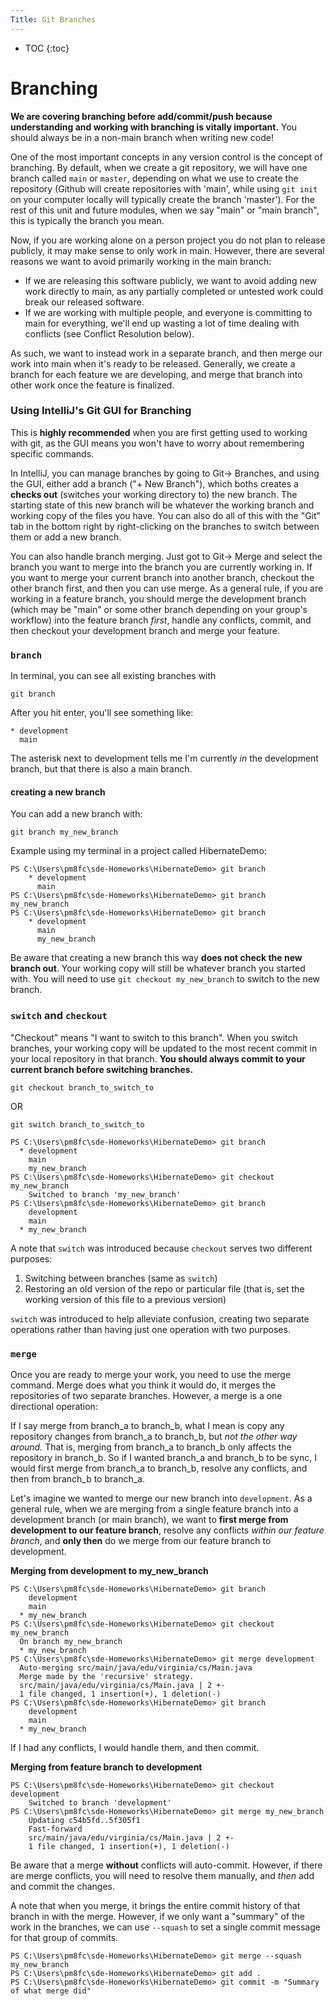 ```yaml
---
Title: Git Branches
---
```


* TOC
{:toc}

# Branching

**We are covering branching before add/commit/push because
understanding and working with branching is vitally important.**
You should always be in a non-main branch when writing new code!

One of the most important concepts in any version control is the
concept of branching. By default, when we create a git repository,
we will have one branch called `main` or `master`, depending on
what we use to create the repository (Github will create
repositories with 'main', while using `git init` on your computer
locally will typically create the branch 'master'). For the
rest of this unit and future modules, when we say "main" or "main branch",
this is typically the branch you mean.

Now, if you are working alone on a person project you do not plan
to release publicly, it may make sense to only work in main. However,
there are several reasons we want to avoid primarily working in the main
branch:

* If we are releasing this software publicly, we want to avoid
  adding new work directly to main, as any partially completed
  or untested work could break our released software.
* If we are working with multiple people, and everyone is
  committing to main for everything, we'll end up wasting a lot
  of time dealing with conflicts (see Conflict Resolution below).

As such, we want to instead work in a separate branch, and then
merge our work into main when it's ready to be released. Generally,
we create a branch for each feature we are developing, and merge
that branch into other work once the feature is finalized.

### Using IntelliJ's Git GUI for Branching

This is **highly recommended** when you are first getting used to
working with git, as the GUI means you won't have to worry
about remembering specific commands.

In IntelliJ, you can manage branches by going to Git-> Branches,
and using the GUI, either add a branch ("+ New Branch"), which
boths creates a **checks out** (switches your working directory to)
the new branch. The starting state of this new branch will be whatever
the working branch and working copy of the files you have. You can
also do all of this with the "Git" tab in the bottom right by
right-clicking on the branches to switch between them or add a new branch.

You can also handle branch merging. Just got to Git-> Merge and
select the branch you want to merge into the branch you are currently
working in. If you want to merge your current branch into another branch,
checkout the other branch first, and then you can use merge. As a general
rule, if you are working in a feature branch, you should merge the development
branch (which may be "main" or some other branch depending on your group's
workflow) into the feature branch *first*, handle any conflicts, commit, and
then checkout your development branch and merge your feature.

### ```branch```

In terminal, you can see all existing branches with

`git branch`

After you hit enter, you'll see something like:

```shell
* development
  main
```

The asterisk next to development tells me I'm currently *in*
the development branch, but that there is also a main
branch.

#### creating a new branch

You can add a new branch with:

`git branch my_new_branch`

Example using my terminal in a project called HibernateDemo:

```
PS C:\Users\pm8fc\sde-Homeworks\HibernateDemo> git branch
    * development
      main
PS C:\Users\pm8fc\sde-Homeworks\HibernateDemo> git branch my_new_branch
PS C:\Users\pm8fc\sde-Homeworks\HibernateDemo> git branch
    * development
      main
      my_new_branch
 ```

Be aware that creating a new branch this way **does not check the
new branch out**. Your working copy will still be whatever branch you
started with. You will need to use `git checkout my_new_branch` to switch
to the new branch.

### ```switch``` and ```checkout```

"Checkout" means "I want to switch to this branch". When you switch
branches, your working copy will be updated to the most recent
commit in your local repository in that branch. **You should always
commit to your current branch before switching branches.**

`git checkout branch_to_switch_to`

OR

`git switch branch_to_switch_to`

```shell
PS C:\Users\pm8fc\sde-Homeworks\HibernateDemo> git branch
  * development
    main
    my_new_branch
PS C:\Users\pm8fc\sde-Homeworks\HibernateDemo> git checkout my_new_branch
    Switched to branch 'my_new_branch'
PS C:\Users\pm8fc\sde-Homeworks\HibernateDemo> git branch
    development
    main
  * my_new_branch
```

A note that ```switch``` was introduced because ```checkout``` serves two different purposes:

1) Switching between branches (same as `switch`)
2) Restoring an old version of the repo or particular file (that is, set the working version of this file to a previous version)

```switch``` was introduced to help alleviate confusion, creating two separate operations rather than having just one operation with two purposes.

### ```merge```

Once you are ready to merge your work, you need to use the merge command.
Merge does what you think it would do, it merges the repositories of
two separate branches. However, a merge is a one directional operation:

If I say merge from branch_a to branch_b, what I mean is copy any
repository changes from branch_a to branch_b, but *not the other way around.*
That is, merging from branch_a to branch_b only affects the repository in
branch_b. So if I wanted branch_a and branch_b to be sync, I would first merge
from branch_a to branch_b, resolve any conflicts, and then from branch_b
to branch_a.

Let's imagine we wanted to merge our new branch into `development`. As a
general rule, when we are merging from a single feature branch into a
development branch (or main branch), we want to **first merge from development
to our feature branch**, resolve any conflicts *within our feature branch*, and
**only then** do we merge from our feature branch to development.

**Merging from development to my_new_branch**

```shell
PS C:\Users\pm8fc\sde-Homeworks\HibernateDemo> git branch
    development
    main
  * my_new_branch
PS C:\Users\pm8fc\sde-Homeworks\HibernateDemo> git checkout my_new_branch
  On branch my_new_branch
  * my_new_branch
PS C:\Users\pm8fc\sde-Homeworks\HibernateDemo> git merge development
  Auto-merging src/main/java/edu/virginia/cs/Main.java
  Merge made by the 'recursive' strategy.
  src/main/java/edu/virginia/cs/Main.java | 2 +-
  1 file changed, 1 insertion(+), 1 deletion(-)
PS C:\Users\pm8fc\sde-Homeworks\HibernateDemo> git branch
    development
    main
  * my_new_branch
```

If I had any conflicts, I would handle them, and then commit.

**Merging from feature branch to development**

```shell
PS C:\Users\pm8fc\sde-Homeworks\HibernateDemo> git checkout development
    Switched to branch 'development'
PS C:\Users\pm8fc\sde-Homeworks\HibernateDemo> git merge my_new_branch
    Updating c54b5fd..5f305f1
    Fast-forward
    src/main/java/edu/virginia/cs/Main.java | 2 +-
    1 file changed, 1 insertion(+), 1 deletion(-)
```

Be aware that a merge **without** conflicts will auto-commit. However, if there are merge conflicts, you will need to resolve them manually, and *then* add and commit the changes.


A note that when you merge, it brings the entire commit history of that branch in with the merge. However, if we only want a "summary" of the work in the branches, we can use `--squash` to set a single commit message for that group of commits.

```shell
PS C:\Users\pm8fc\sde-Homeworks\HibernateDemo> git merge --squash my_new_branch
PS C:\Users\pm8fc\sde-Homeworks\HibernateDemo> git add .
PS C:\Users\pm8fc\sde-Homeworks\HibernateDemo> git commit -m "Summary of what merge did"
```

